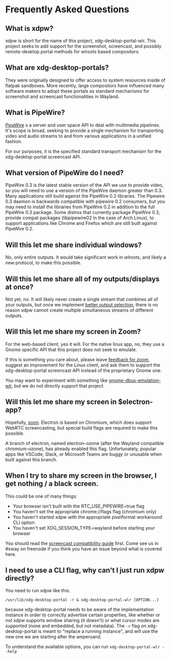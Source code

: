 # Frequently Asked Questions

## What is xdpw?

xdpw is short for the name of this project, xdg-desktop-portal-wlr. This
project seeks to add support for the screenshot, screencast, and possibly
remote-desktop portal methods for wlroots based compositors.

## What are xdg-desktop-portals?

They were originally designed to offer access to system resources inside of
flatpak sandboxes. More recently, large compositors have influenced many
software makers to adopt these portals as standard mechanisms for screenshot
and screencast functionalities in Wayland.

## What is PipeWire?

[PipeWire] s a server and user space API to deal with multimedia pipelines.
It's scope is broad, seeking to provide a single mechanism for transporting
video and audio streams to and from various applications in a unified fashion.

For our purposes, it is the specified standard transport mechanism for the
xdg-desktop-portal screencast API.

## What version of PipeWire do I need?

PipeWire 0.3 is the latest stable version of the API we use to provide video,
so you will need to use a version of the PipeWire daemon greater than 0.3. Many
applications still build against the PipeWire 0.2 libraries. The Pipewire 0.3
daemon is backwards compatible with pipewire 0.2 consumers, but you may need to
install the libraries from PipeWire 0.2 in addition to the full PipeWire 0.3
package. Some distros that currently package PipeWire 0.3, provide compat
packages (libpipewire02 in the case of Arch Linux), to support applications
like Chrome and Firefox which are still built against PipeWire 0.2.

## Will this let me share individual windows?

No, only entire outputs. It would take significant work in wlroots, and likely
a new protocol, to make this possible.

## Will this let me share all of my outputs/displays at once?

Not yet, no. It will likely never create a single stream that combines all of
your outputs, but once we implement [better output selection], there is no
reason xdpw cannot create multiple simultaneous streams of different outputs.

## Will this let me share my screen in Zoom?

For the web-based client, yes it will. For the native linux app, no, they use a
Gnome specific API that this project does not seek to emulate.

If this is something you care about, please leave [feedback for zoom], suggest
an improvement for the Linux client, and ask them to support the
xdg-desktop-portal screencast API instead of the proprietary Gnome one.

You may want to experiment with something like [gnome-dbus-emulation-wlr], but
we do not directly support that project.

## Will this let me share my screen in $electron-app?

Hopefully,
[soon](https://github.com/electron/electron/issues/10915#issuecomment-614544263).
Electron is based on Chromium, which does support WebRTC screencasting, but
special build flags are required to make this possible.

A branch of electron, named electron-ozone (after the Wayland compatible
chromium-ozone), has already enabled this flag. Unfortunately, popular apps
like VSCode, Slack, or Microsoft Teams are buggy or unusable when built against
this branch.

## When I try to share my screen in the browser, I get nothing / a black screen.

This could be one of many things:

  - Your browser isn't built with the RTC_USE_PIPEWIRE=true flag
  - You haven't set the appropriate chrome://flags flag (chromium only)
  - You haven't started xdpw with the appropriate pixelformat workaround CLI
  option
  - You haven't set XDG_SESSION_TYPE=wayland before starting your browser

You should read the [screencast compatibility guide] first. Come see us in
#sway on freenode if you think you have an issue beyond what is covered here.

## I need to use a CLI flag, why can't I just run xdpw directly?

You need to run xdpw like this:

```/usr/lib/xdg-desktop-portal -r & xdg-desktop-portal-wlr [OPTION...]```

because xdg-desktop-portal needs to be aware of the implementation instance in
order to correctly advertise certain properties, like whether or not xdpw
supports window sharing (it doesn't) or what cursor modes are supported (none
and embedded, but not metadata). The `-r` flag on xdg-desktop-portal is meant
to "replace a running instance", and will use the new one we are starting after
the ampersand.

To understand the available options, you can run `xdg-desktop-portal-wlr --help`

[PipeWire]: https://gitlab.freedesktop.org/pipewire/pipewire
[feedback for zoom]: https://zoom.us/feed
[gnome-dbus-emulation-wlr]: https://gitlab.com/jamedjo/gnome-dbus-emulation-wlr
[better output selection]: https://github.com/emersion/xdg-desktop-portal-wlr/issues/12
[screencast compatibility guide]: docs/screencast-compatibility.md
